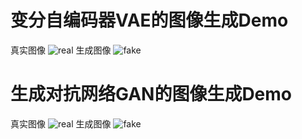 # 变分自编码器VAE的图像生成Demo
真实图像
![real](https://github.com/user-attachments/assets/869efbdc-ab4d-4459-943f-ce36eba43dc0)
生成图像
![fake](https://github.com/user-attachments/assets/df478a3c-c227-4004-a8c7-5bc534ace451)

# 生成对抗网络GAN的图像生成Demo
真实图像
![real](https://github.com/user-attachments/assets/2cb0ada3-b37d-48db-b985-122dc49f0b6b)
生成图像
![fake](https://github.com/user-attachments/assets/d67ca8aa-f6ae-4174-87b2-52c474320500)

